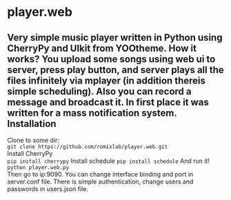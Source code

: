 player.web
==========
Very simple music player written in Python using CherryPy and UIkit from YOOtheme. How it works? You upload some songs using web ui to server, press play button, and server plays all the files infinitely via mplayer (in addition thereis simple scheduling). Also you can record a message and broadcast it.
In first place it was written for a mass notification system.
Installation
------------
Clone to some dir:  
`git clone https://github.com/romixlab/player.web.git`  
Install CherryPy  
`pip install cherrypy`
Install schedule
`pip install schedule`
And run it!  
`python player.web.py`  
Then go to ip:9090. You can change interface binding and port in server.conf file. There is simple authentication, change users and passwords in users.json file.
